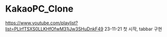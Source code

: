 # KakaoPC_Clone
https://www.youtube.com/playlist?list=PLlrfTSXS0LLKHfOfwM31jJw3SHuDnkF49
23-11-21 첫 시작, tabbar 구현
